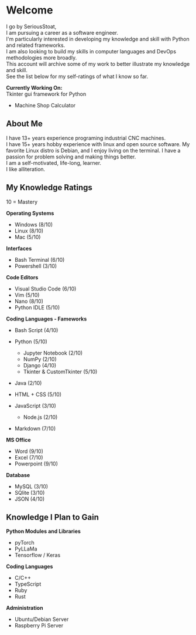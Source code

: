 # Welcome
I go by SeriousStoat,  
I am pursuing a career as a software engineer.  
I'm particularly interested in developing my knowledge and skill with Python and related frameworks.  
I am also looking to build my skills in computer languages and DevOps methodologies more broadly.  
This account will archive some of my work to better illustrate my knowledge and skill.  
See the list below for my self-ratings of what I know so far.

**Currently Working On:**  
Tkinter gui framework for Python
- Machine Shop Calculator

## About Me
I have 13+ years experience programing industrial CNC machines.  
I have 15+ years hobby experience with linux and open source software.
My favorite Linux distro is Debian, and I enjoy living on the terminal.
I have a passion for problem solving and making things better.  
I am a self-motivated, life-long, learner.  
I like alliteration.

## My Knowledge Ratings
10 = Mastery

**Operating Systems**
- Windows (8/10)
- Linux (8/10)
- Mac (5/10)

**Interfaces**
- Bash Terminal (6/10)
- Powershell (3/10)

**Code Editors**
- Visual Studio Code (6/10)
- Vim (5/10)
- Nano (8/10)
- Python IDLE (5/10)

**Coding Languages - Fameworks**
- Bash Script (4/10)
- Python (5/10)
    - Jupyter Notebook (2/10)
    - NumPy (2/10)
    - Django (4/10)
    - Tkinter & CustomTkinter (5/10)
 
- Java (2/10)

- HTML + CSS (5/10)
- JavaScript (3/10)
    - Node.js (2/10)

- Markdown (7/10)

**MS Office**
- Word (9/10)
- Excel (7/10)
- Powerpoint (9/10)

**Database**
- MySQL (3/10)
- SQlite (3/10)
- JSON (4/10)

## Knowledge I Plan to Gain
**Python Modules and Libraries**
- pyTorch
- PyLLaMa
- Tensorflow / Keras

**Coding Languages**
- C/C++
- TypeScript
- Ruby
- Rust

**Administration**
- Ubuntu/Debian Server
- Raspberry Pi Server
